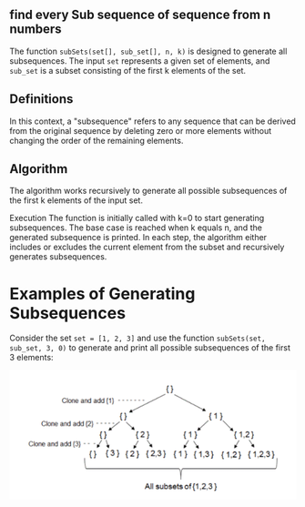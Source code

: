 ## find every Sub sequence of sequence from n numbers

The function `subSets(set[], sub_set[], n, k)` is designed to generate all subsequences. The input `set` represents a given set of elements, and `sub_set` is a subset consisting of the first k elements of the set.

## Definitions

In this context, a "subsequence" refers to any sequence that can be derived from the original sequence by deleting zero or more elements without changing the order of the remaining elements.

## Algorithm

The algorithm works recursively to generate all possible subsequences of the first k elements of the input set.


Execution
The function is initially called with k=0 to start generating subsequences.
The base case is reached when k equals n, and the generated subsequence is printed.
In each step, the algorithm either includes or excludes the current element from the subset and recursively generates subsequences.

# Examples of Generating Subsequences

Consider the set `set = [1, 2, 3]` and use the function `subSets(set, sub_set, 3, 0)` to generate and print all possible subsequences of the first 3 elements:

![print all subsets of a given set recursion tree](print-all-subsets-of-a-given-set-recursion-tree-.png)
